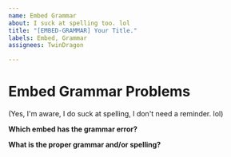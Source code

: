 ```yaml
---
name: Embed Grammar
about: I suck at spelling too. lol
title: "[EMBED-GRAMMAR] Your Title."
labels: Embed, Grammar
assignees: TwinDragon

---
```


# Embed Grammar Problems
(Yes, I'm aware, I do suck at spelling, I don't need a reminder. lol)

**Which embed has the grammar error?**


**What is the proper grammar and/or spelling?**
